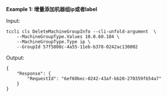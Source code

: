 **Example 1: 增量添加机器组ip或者label**



Input: 

```
tccli cls DeleteMachineGroupInfo --cli-unfold-argument  \
    --MachineGroupType.Values 10.0.60.184 \
    --MachineGroupType.Type ip \
    --GroupId 57f5808c-4a55-11eb-b378-0242ac130002
```

Output: 
```
{
    "Response": {
        "RequestId": "6ef60bec-0242-43af-bb20-270359fb54a7"
    }
}
```

